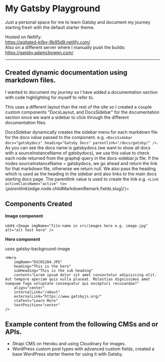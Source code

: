 # My Gatsby Playground

Just a personal space for me to learn Gatsby and document my journey starting fresh with the default starter theme.

Hosted on Netlify:
<br>
https://agitated-kilby-9b95d9.netlify.com/
<br>
Also on a different server where I manually push the builds:
<br>
https://gatsby.adamcbowen.com/

---

## Created dynamic documentation using markdown files. ##
I wanted to document my journey so I have added a documentation section with code highlighting for myself to refer to.

This uses a different layout than the rest of the site so I created a couple custom components "DocsLayout, and DocsSidebar" for the documentation section since we want a sidebar to click through the different documentation files.

DocsSidebar dynamically creates the sidebar menu for each markdown file for the docs value passed to the component. e.g. `<DocsSidebar docs="gatsbydocs" heading="Gatsby Docs" parentlink="/docs/gatsby/" />`. As you can see the docs name is gatsbydocs (we want to show all docs with a sourceInstanceName of gatsbydocs), we use this value to check each node returned from the graphql query in the docs-sidebar.js file. If the nodes sourceInstanceName = gatsbydocs, we go ahead and return the link for that markdown file, otherwise we return null. We also pass the heading which is used as the heading in the sidebar and also links to the main docs starting docs page. The parentlink value is used to create the link e.g. `<Link activeClassName="active" to={`${parentlink}${edge.node.childMarkdownRemark.fields.slug}/`}>`


## Components Created ##
**Image component**

uses `<Image imgName="file-name in src/images here e.g. image.jpg" alt="alt text here" />`

**Hero component**

uses gatsby-background-image
```
<Hero
    imgName="DSC01284.JPG"
    heading="This is the hero"
    subHeading="This is the sub heading"
    content="Lorem ipsum dolor sit amet consectetur adipisicing elit. Aut tempore aperiam quis nulla placeat. Molestias dignissimos amet numquam fuga voluptate consequatur qui excepturi recusandae?"
    align="center"
    internalLink="/about"
    externalLink="https://www.gatsbyjs.org/"
    ctaText="Learn More"
    textPosition="center"
/>
```

## Example content from the following CMSs and or APIs.

- Strapi CMS on Heroku and using Cloudinary for images.
- WordPress custom post types with advanced custom fields, created a base WordPress starter theme for using it with Gatsby.